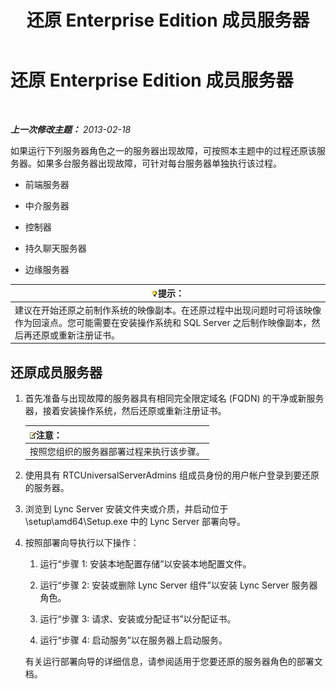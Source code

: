 ﻿---
title: 还原 Enterprise Edition 成员服务器
TOCTitle: 还原 Enterprise Edition 成员服务器
ms:assetid: d960b19c-2104-4719-b736-0d940f254d42
ms:mtpsurl: https://technet.microsoft.com/zh-cn/library/Hh202191(v=OCS.15)
ms:contentKeyID: 52061144
ms.date: 05/19/2016
mtps_version: v=OCS.15
ms.translationtype: HT
---

# 还原 Enterprise Edition 成员服务器

 

_**上一次修改主题：** 2013-02-18_

如果运行下列服务器角色之一的服务器出现故障，可按照本主题中的过程还原该服务器。如果多台服务器出现故障，可针对每台服务器单独执行该过程。

  - 前端服务器

  - 中介服务器

  - 控制器

  - 持久聊天服务器

  - 边缘服务器

<table>
<thead>
<tr class="header">
<th><img src="images/Gg398094.tip(OCS.15).gif" title="tip" alt="tip" />提示：</th>
</tr>
</thead>
<tbody>
<tr class="odd">
<td>建议在开始还原之前制作系统的映像副本。在还原过程中出现问题时可将该映像作为回滚点。您可能需要在安装操作系统和 SQL Server 之后制作映像副本，然后再还原或重新注册证书。</td>
</tr>
</tbody>
</table>


## 还原成员服务器

1.  首先准备与出现故障的服务器具有相同完全限定域名 (FQDN) 的干净或新服务器，接着安装操作系统，然后还原或重新注册证书。
    
    <table>
    <thead>
    <tr class="header">
    <th><img src="images/Dn783119.note(OCS.15).gif" title="note" alt="note" />注意：</th>
    </tr>
    </thead>
    <tbody>
    <tr class="odd">
    <td>按照您组织的服务器部署过程来执行该步骤。</td>
    </tr>
    </tbody>
    </table>


2.  使用具有 RTCUniversalServerAdmins 组成员身份的用户帐户登录到要还原的服务器。

3.  浏览到 Lync Server 安装文件夹或介质，并启动位于 \\setup\\amd64\\Setup.exe 中的 Lync Server 部署向导。

4.  按照部署向导执行以下操作：
    
    1.  运行“步骤 1: 安装本地配置存储”以安装本地配置文件。
    
    2.  运行“步骤 2: 安装或删除 Lync Server 组件”以安装 Lync Server 服务器角色。
    
    3.  运行“步骤 3: 请求、安装或分配证书”以分配证书。
    
    4.  运行“步骤 4: 启动服务”以在服务器上启动服务。
    
    有关运行部署向导的详细信息，请参阅适用于您要还原的服务器角色的部署文档。

